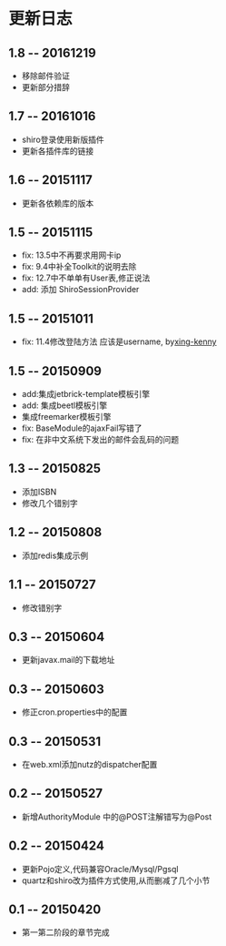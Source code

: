 # 更新日志

## 1.8 -- 20161219

* 移除邮件验证
* 更新部分措辞

## 1.7 -- 20161016

* shiro登录使用新版插件
* 更新各插件库的链接

## 1.6 -- 20151117

* 更新各依赖库的版本

## 1.5 -- 20151115

* fix: 13.5中不再要求用网卡ip
* fix: 9.4中补全Toolkit的说明去除
* fix: 12.7中不单单有User表,修正说法
* add: 添加 ShiroSessionProvider

## 1.5 -- 20151011

* fix: 11.4修改登陆方法 应该是username,  by[xing-kenny](https://github.com/xing-kenny)

## 1.5 -- 20150909

* add:集成jetbrick-template模板引擎
* add: 集成beetl模板引擎
* 集成freemarker模板引擎
* fix: BaseModule的ajaxFail写错了
* fix: 在非中文系统下发出的邮件会乱码的问题

## 1.3 -- 20150825

* 添加ISBN
* 修改几个错别字

## 1.2 -- 20150808

* 添加redis集成示例

## 1.1 -- 20150727

* 修改错别字

## 0.3 -- 20150604

* 更新javax.mail的下载地址

## 0.3 -- 20150603

* 修正cron.properties中的配置

## 0.3 -- 20150531

* 在web.xml添加nutz的dispatcher配置

## 0.2 -- 20150527

* 新增AuthorityModule 中的@POST注解错写为@Post

## 0.2 -- 20150424

* 更新Pojo定义,代码兼容Oracle/Mysql/Pgsql
* quartz和shiro改为插件方式使用,从而删减了几个小节

## 0.1 -- 20150420

* 第一第二阶段的章节完成
